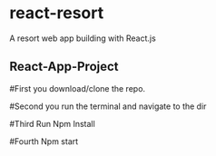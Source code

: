 # react-resort
A resort web app building with React.js

## React-App-Project

#First you download/clone the repo.

#Second you run the terminal and navigate to the dir

#Third Run Npm Install

#Fourth Npm start
